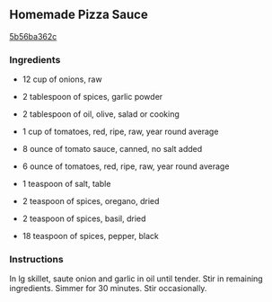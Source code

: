 ## Homemade Pizza Sauce

[5b56ba362c](http://www.food.com/recipe/homemade-pizza-sauce-22280)

### Ingredients

 - 12 cup of onions, raw

 - 2 tablespoon of spices, garlic powder

 - 2 tablespoon of oil, olive, salad or cooking

 - 1 cup of tomatoes, red, ripe, raw, year round average

 - 8 ounce of tomato sauce, canned, no salt added

 - 6 ounce of tomatoes, red, ripe, raw, year round average

 - 1 teaspoon of salt, table

 - 2 teaspoon of spices, oregano, dried

 - 2 teaspoon of spices, basil, dried

 - 18 teaspoon of spices, pepper, black

### Instructions

In lg skillet, saute onion and garlic in oil until tender. Stir in remaining ingredients. Simmer for 30 minutes. Stir occasionally.